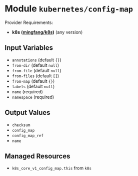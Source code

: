
# Module `kubernetes/config-map`

Provider Requirements:
* **k8s ([mingfang/k8s](https://registry.terraform.io/providers/mingfang/k8s/latest))** (any version)

## Input Variables
* `annotations` (default `{}`)
* `from-dir` (default `null`)
* `from-file` (default `null`)
* `from-files` (default `[]`)
* `from-map` (default `{}`)
* `labels` (default `null`)
* `name` (required)
* `namespace` (required)

## Output Values
* `checksum`
* `config_map`
* `config_map_ref`
* `name`

## Managed Resources
* `k8s_core_v1_config_map.this` from `k8s`


